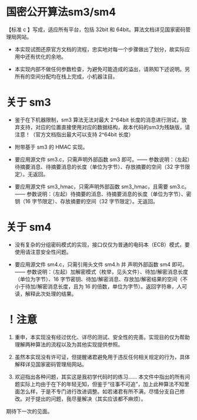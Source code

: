 # 国密公开算法sm3/sm4

【标准 c 】写成，适应所有平台，包括 32bit 和 64bit。算法文档详见国家密码管理局网站。

* 本实现试图还原官方文档的流程，忠实地对每一个步骤做出了划分，故实际应用中还有优化的余地。

* 本实现内部不做任何参数检查，为避免可能造成的溢出，请熟知下述说明。另所有的空间分配均在栈上完成，小机器注目。

# 关于 sm3

* 鉴于在下机器限制，sm3 算法无法对最大 2^64bit 长度的消息进行测试，放弃支持，对应的位置直接使用对应的数据结构，故本代码的sm3为残缺版，请注意！（官方文档指出最大可以支持 2^64bit 长度）

* 附带基于 sm3 的 HMAC 实现。

* 要应用源文件 sm3.c，只需声明外部函数 sm3 即可。—— 参数说明：（左起）待摘要消息、待摘要消息的长度（单位为字节）、存放摘要的空间（32 字节限定）。无返回。

* 要应用源文件 sm3_hmac，只需声明外部函数 sm3_hmac，且需要 sm3.c。—— 参数说明：（左起）待摘要的消息、待摘要消息的长度（单位为字节）、密钥（16 字节限定）、存放摘要的空间（32 字节限定）。无返回。

# 关于 sm4

* 没有复杂的分组密码模式的实现，接口仅仅为普通的电码本（ECB）模式，要使用请注意安全性问题。

* 要应用源文件 sm4.c，只需引用头文件 sm4.h 并 声明外部函数 sm4 即可。—— 参数说明：（左起）加解密模式（枚举，见头文件）、待加/解密消息长度（单位为字节）、16 字节密钥、待加/解密消息、存放加/解密结果的空间（不小于待加/解密消息长度，且为 16 的倍数，单位为字节）。返回字符串，人可读，解释此次处理的结果。

# ！注意

1) 重申，本实现没有经过优化、详尽的测试、安全性的完善。实现目的仅为帮助理解两种算法的流程以及为其他实现提供参照。

2) 虽然本实现没有许可证，但提醒诸君避免用于违反任何相关规定的行为，具体解释详见国家密码管理局网站。

3) 欢迎指出各种问题，其实这是我初学代码时的练习…… 本文件中指出的所有问题实际上均由于在下的年轻无知，但鉴于“往事不可追”，加上此种算法不知里面怎么样，于是不专门进行改进调整。如若诸君有所不满，尽情分支自己修改。对于提出的问题，我尽量解决（其实应该都不麻烦）。



期待下一次的见面。

